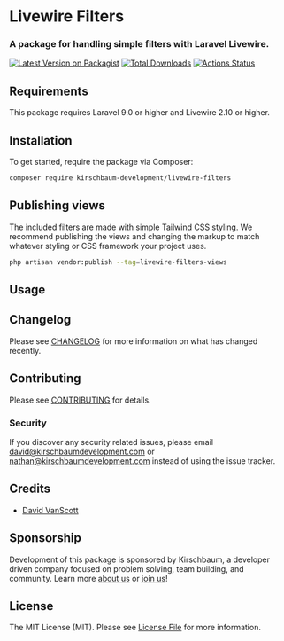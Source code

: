 [//]: # (![Mail Intercept banner]&#40;screenshots/banner.jpg&#41;)

# Livewire Filters

### A package for handling simple filters with Laravel Livewire.

[![Latest Version on Packagist](https://img.shields.io/packagist/v/kirschbaum-development/livewire-filters)](https://packagist.org/packages/kirschbaum-development/livewire-filters)
[![Total Downloads](https://img.shields.io/packagist/dt/kirschbaum-development/livewire-filters)](https://packagist.org/packages/kirschbaum-development/livewire-filters)
[![Actions Status](https://github.com/kirschbaum-development/livewire-filters/workflows/CI/badge.svg)](https://github.com/kirschbaum-development/livewire-filters/actions)


## Requirements

This package requires Laravel 9.0 or higher and Livewire 2.10 or higher.

## Installation

To get started, require the package via Composer:

```bash
composer require kirschbaum-development/livewire-filters
```

## Publishing views

The included filters are made with simple Tailwind CSS styling. We recommend publishing the views and changing the markup to match whatever styling or CSS framework your project uses.

```bash
php artisan vendor:publish --tag=livewire-filters-views
```

## Usage



## Changelog

Please see [CHANGELOG](CHANGELOG.md) for more information on what has changed recently.

## Contributing

Please see [CONTRIBUTING](CONTRIBUTING.md) for details.

### Security

If you discover any security related issues, please email david@kirschbaumdevelopment.com or nathan@kirschbaumdevelopment.com instead of using the issue tracker.

## Credits

- [David VanScott](https://github.com/davidvanscott)

## Sponsorship

Development of this package is sponsored by Kirschbaum, a developer driven company focused on problem solving, team building, and community. Learn more [about us](https://kirschbaumdevelopment.com) or [join us](https://careers.kirschbaumdevelopment.com)!

## License

The MIT License (MIT). Please see [License File](LICENSE.md) for more information.